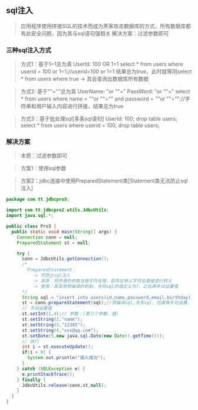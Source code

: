 ## sql注入
> 应用程序使用拼接SQL的技术而成为黑客攻击数据库的方式，所有数据库都有此安全问题，因为其与sql语句强相关
> 解决方案：过滤参数即可

### 三种sql注入方式
> 方式1：基于1=1总为真
> UserId: 100 OR 1=1
> select * from users where userid = 100 or 1=1;//userid=100 or 1=1 结果总为true，此时就等同select * from users where true -> 其会查询出数据库所有数据

> 方式2: 基于""=""总为真
> UserName: "or ""="
> PassWord: "or ""="
> select * from users where name = ""or ""="" and password = ""or ""="";//字符串和用户输入内容进行拼接，结果总为true

> 方式3：基于批处理sql[多条sql语句]
> UserId: 100; drop table users;
> select * from users where userid = 100; drop table users;

### 解决方案
> 本质：过滤参数即可

> 方案1：使用sql参数


> 方案2：jdbc连接中使用PreparedStatement类[Statement类无法防止sql注入]
```java
package com.tt.jdbcpro3;

import com.tt.jdbcpro2.utils.JdbcUtils;
import java.sql.*;

public class Pro3 {
  public static void main(String[] args) {
    Connection conn = null;
    PreparedStatement st = null;

    try {
      conn = JdbcUtils.getConnection();
      /*
        PreparedStatement：
          -> 可防止sql注入
          -> 本质：将传递的参数当做字符处理，若存在转义字符会直接进行转义
          -> 使用：其采用预编译的机制，先将sql的值定义为?，之后再手动设置值
      */
      String sql = "insert into users(id,name,password,email,birthday) values(?,?,?,?,?)";
      st = conn.prepareStatement(sql);//预编译sql,先写sql，后面再手动设置，然后执行
      // 手动设置值
      st.setInt(1,4);// 参数：(第几个参数，值)
      st.setString(2,"name");
      st.setString(3,"12345");
      st.setString(4,"xxx@qq.com");
      st.setDate(5,new java.sql.Date(new Date().getTime()));
      // 执行
      int i = st.executeUpdate();
      if(i > 0) {
        System.out.println("插入成功");
      }
    } catch (SQLException e) {
      e.printStackTrace();
    } finally {
      JdbcUtils.release(conn,st,null);
    }
  }
}
```